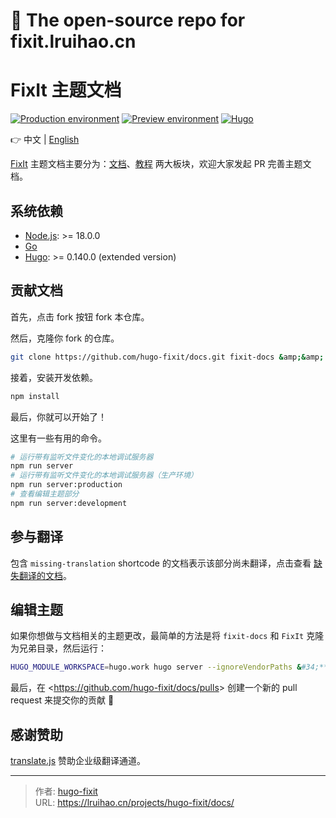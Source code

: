 # 📄 The open-source repo for fixit.lruihao.cn

# FixIt 主题文档

[![Production environment](https://img.shields.io/github/deployments/hugo-fixit/docs/Production?style=flat&amp;label=Production&amp;logo=vercel)](https://fixit.lruihao.cn/)
[![Preview environment](https://img.shields.io/github/deployments/hugo-fixit/docs/Preview?style=flat&amp;label=Preview&amp;logo=vercel)](https://pre.fixit.lruihao.cn/)
[![Hugo](https://img.shields.io/badge/Hugo-%5E0.140.0-ff4088?style=flat&amp;logo=hugo)](https://gohugo.io/)

👉 中文 | [English](README.en.md)

[FixIt](https://github.com/hugo-fixit/FixIt) 主题文档主要分为：[文档](https://fixit.lruihao.cn/zh-cn/documentation/)、[教程](https://fixit.lruihao.cn/zh-cn/guides/) 两大板块，欢迎大家发起 PR 完善主题文档。

## 系统依赖

- [Node.js](https://nodejs.org/): &gt;= 18.0.0
- [Go](https://go.dev/dl/)
- [Hugo](https://gohugo.io/installation/): &gt;= 0.140.0 (extended version)

## 贡献文档

首先，点击 fork 按钮 fork 本仓库。

然后，克隆你 fork 的仓库。

```bash
git clone https://github.com/hugo-fixit/docs.git fixit-docs &amp;&amp; cd fixit-docs
```

接着，安装开发依赖。

```bash
npm install
```

最后，你就可以开始了！

这里有一些有用的命令。

```bash
# 运行带有监听文件变化的本地调试服务器
npm run server
# 运行带有监听文件变化的本地调试服务器（生产环境）
npm run server:production
# 查看编辑主题部分
npm run server:development
```

## 参与翻译

包含 `missing-translation` shortcode 的文档表示该部分尚未翻译，点击查看 [缺失翻译的文档](https://github.com/search?q=repo%3Ahugo-fixit%2Fdocs&#43;%7B%7B%3C&#43;missing-translation&#43;%3E%7D%7D&amp;type=code)。

## 编辑主题

如果你想做与文档相关的主题更改，最简单的方法是将 `fixit-docs` 和 `FixIt` 克隆为兄弟目录，然后运行：

```bash
HUGO_MODULE_WORKSPACE=hugo.work hugo server --ignoreVendorPaths &#34;**&#34;
```

最后，在 &lt;https://github.com/hugo-fixit/docs/pulls&gt; 创建一个新的 pull request 来提交你的贡献 🎉

## 感谢赞助

[translate.js](https://github.com/xnx3/translate) 赞助企业级翻译通道。


---

> 作者: [hugo-fixit](https://github.com/hugo-fixit)  
> URL: https://lruihao.cn/projects/hugo-fixit/docs/  

